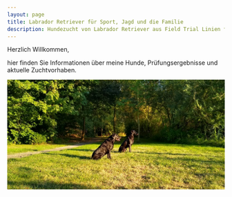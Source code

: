 ```yaml
---
layout: page
title: Labrador Retriever für Sport, Jagd und die Familie
description: Hundezucht von Labrador Retriever aus Field Trial Linien für die Jagd, Sport und die aktive Familie. Zuchthündin Reggae vom Keien Fenn. 
---
```

<div id="google_translate_element"></div>


<script type="text/javascript">
function googleTranslateElementInit() {
  new google.translate.TranslateElement({pageLanguage: 'en', layout: google.translate.TranslateElement.InlineLayout.SIMPLE}, 'google_translate_element');
}
</script>


<script type="text/javascript" src="//translate.google.com/translate_a/element.js?cb=googleTranslateElementInit"></script>

Herzlich Willkommen,

hier finden Sie Informationen über meine Hunde, Prüfungsergebnisse und aktuelle Zuchtvorhaben.

<img src="/assets/hannah-gallery/hannah-reggae.jpeg" height="">
